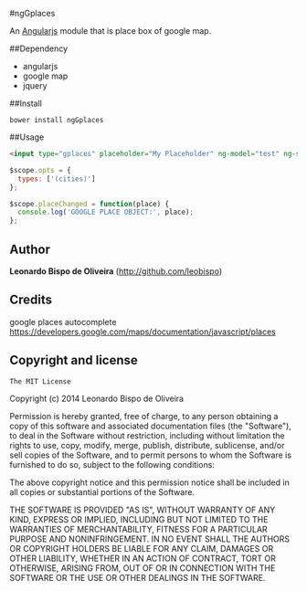 #ngGplaces

An [Angularjs](http://angularjs.org/) module that is place box of google map.

##Dependency

* angularjs
* google map
* jquery

##Install

```
bower install ngGplaces
```

##Usage

```html
<input type="gplaces" placeholder="My Placeholder" ng-model="test" ng-select="placeChanged(place)" ng-options="opts" />
```

```js
$scope.opts = {
  types: ['(cities)']
};

$scope.placeChanged = function(place) {
  console.log('GOOGLE PLACE OBJECT:', place);
};
```

## Author

**Leonardo Bispo de Oliveira** (http://github.com/leobispo)

## Credits

google places autocomplete https://developers.google.com/maps/documentation/javascript/places

## Copyright and license

    The MIT License

  Copyright (c) 2014 Leonardo Bispo de Oliveira

  Permission is hereby granted, free of charge, to any person obtaining a copy
  of this software and associated documentation files (the "Software"), to deal
  in the Software without restriction, including without limitation the rights
  to use, copy, modify, merge, publish, distribute, sublicense, and/or sell
  copies of the Software, and to permit persons to whom the Software is
  furnished to do so, subject to the following conditions:

  The above copyright notice and this permission notice shall be included in
  all copies or substantial portions of the Software.

  THE SOFTWARE IS PROVIDED "AS IS", WITHOUT WARRANTY OF ANY KIND, EXPRESS OR
  IMPLIED, INCLUDING BUT NOT LIMITED TO THE WARRANTIES OF MERCHANTABILITY,
  FITNESS FOR A PARTICULAR PURPOSE AND NONINFRINGEMENT. IN NO EVENT SHALL THE
  AUTHORS OR COPYRIGHT HOLDERS BE LIABLE FOR ANY CLAIM, DAMAGES OR OTHER
  LIABILITY, WHETHER IN AN ACTION OF CONTRACT, TORT OR OTHERWISE, ARISING FROM,
  OUT OF OR IN CONNECTION WITH THE SOFTWARE OR THE USE OR OTHER DEALINGS IN
  THE SOFTWARE.
